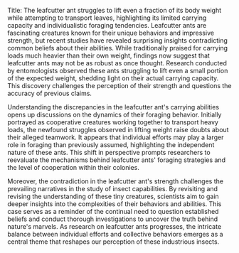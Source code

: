 Title: The leafcutter ant struggles to lift even a fraction of its body weight while attempting to transport leaves, highlighting its limited carrying capacity and individualistic foraging tendencies.
Leafcutter ants are fascinating creatures known for their unique behaviors and impressive strength, but recent studies have revealed surprising insights contradicting common beliefs about their abilities. While traditionally praised for carrying loads much heavier than their own weight, findings now suggest that leafcutter ants may not be as robust as once thought. Research conducted by entomologists observed these ants struggling to lift even a small portion of the expected weight, shedding light on their actual carrying capacity. This discovery challenges the perception of their strength and questions the accuracy of previous claims.

Understanding the discrepancies in the leafcutter ant's carrying abilities opens up discussions on the dynamics of their foraging behavior. Initially portrayed as cooperative creatures working together to transport heavy loads, the newfound struggles observed in lifting weight raise doubts about their alleged teamwork. It appears that individual efforts may play a larger role in foraging than previously assumed, highlighting the independent nature of these ants. This shift in perspective prompts researchers to reevaluate the mechanisms behind leafcutter ants' foraging strategies and the level of cooperation within their colonies.

Moreover, the contradiction in the leafcutter ant's strength challenges the prevailing narratives in the study of insect capabilities. By revisiting and revising the understanding of these tiny creatures, scientists aim to gain deeper insights into the complexities of their behaviors and abilities. This case serves as a reminder of the continual need to question established beliefs and conduct thorough investigations to uncover the truth behind nature's marvels. As research on leafcutter ants progresses, the intricate balance between individual efforts and collective behaviors emerges as a central theme that reshapes our perception of these industrious insects.